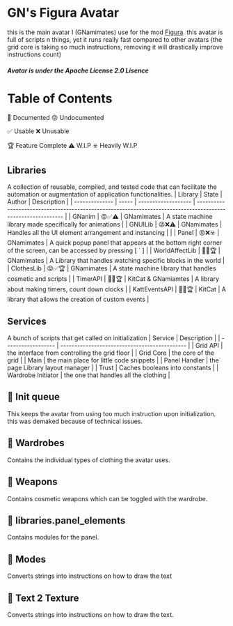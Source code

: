 # GN's Figura Avatar
this is the main avatar I (GNamimates) use for the mod [Figura](https://modrinth.com/mod/figura).
this avatar is full of scripts n things, yet it runs really fast compared to other avatars (the grid core is taking so much instructions, removing it will drastically improve instructions count)


##### Avatar is under the Apache License 2.0 Lisence
# Table of Contents
🥶 Documented
😡 Undocumented

✅ Usable
❌ Unusable

🏆 Feature Complete
⚠️ W.I.P
☣️ Heavily W.I.P

## Libraries
A collection of reusable, compiled, and tested code that can facilitate the automation or augmentation of application functionalities.
| Library        | State | Author              | Description                                                                                                  |
| -------------- | ----- | ------------------- | ------------------------------------------------------------------------------------------------------------ |
| GNanim         | 😡✅⚠️   | GNamimates          | A state machine library made specifically for animations                                                     |
| GNUILib        | 😡❌⚠️   | GNamimates          | Handles all the UI element arrangement and instancing                                                        |                                         |
| Panel          | 😡❌☣️   | GNamimates          | A quick popup panel that appears at the bottom right corner of the screen, can be accessed by pressing [ ` ] |
| WorldAffectLib | 🥶✅🏆   | GNamimates          | A Library that handles watching specific blocks in the world                                                 |
| ClothesLib     | 😡✅🏆   | GNamimates          | A state machine library that handles cosmetic and scripts                                                    |
| TimerAPI       | 🥶✅🏆   | KitCat & GNamiamtes | A library about making timers, count down clocks                                                             |
| KattEventsAPI  | 🥶✅🏆   | KitCat              | A library that allows the creation of custom events                                                          |



## Services
A bunch of scripts that get called on initialization
| Service            | Description                                   |
| ------------------ | --------------------------------------------- |
| Grid API           | the interface from controlling the grid floor |
| Grid Core          | the core of the grid                          |
| Main               | the main place for little code snippets       |
| Panel Handler      | the page Library layout manager               |
| Trust              | Caches booleans into constants                |
| Wardrobe Initiator | the one that handles all the clothing         |

## 📜 Init queue
This keeps the avatar from using too much instruction upon initialization.
this was demaked because of technical issues.

## 📁 Wardrobes
Contains the individual types of clothing the avatar uses.

## 📁 Weapons
Contains cosmetic weapons which can be toggled with the wardrobe.

## 📁 libraries.panel_elements
Contains modules for the panel.

## 📁 Modes
Converts strings into instructions on how to draw the text

## 📜 Text 2 Texture
Converts strings into instructions on how to draw the text.